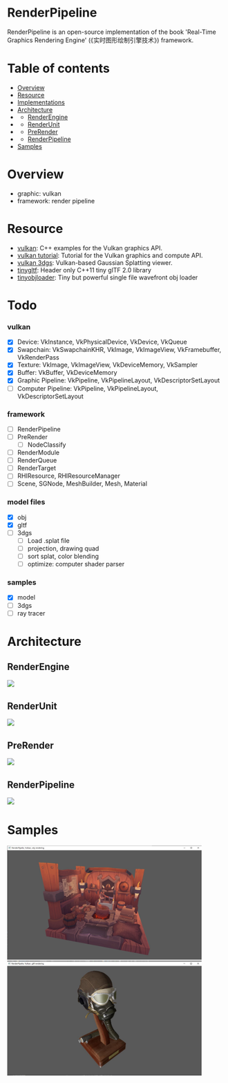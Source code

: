 # RenderPipeline 
RenderPipeline is an open-source implementation of the book 'Real-Time Graphics Rendering Engine' (《实时图形绘制引擎技术》) framework.

# Table of contents

- [Overview](#Overview)
- [Resource](#Resource)
- [Implementations](#implementations)
- [Architecture](#Architecture)
- - [RenderEngine](#RenderEngine)
- - [RenderUnit](#RenderUnit)
- - [PreRender](#PreRender)
- - [RenderPipeline](#RenderPipeline)
- [Samples](#Samples)

# Overview
* graphic: vulkan
* framework: render pipeline

# Resource
* [vulkan](https://github.com/SaschaWillems/Vulkan): C++ examples for the Vulkan graphics API.
* [vulkan tutorial](https://github.com/Overv/VulkanTutorial): Tutorial for the Vulkan graphics and compute API.
* [vulkan 3dgs](https://github.com/jaesung-cs/vkgs): Vulkan-based Gaussian Splatting viewer.
* [tinygltf](https://github.com/syoyo/tinygltf): Header only C++11 tiny glTF 2.0 library
* [tinyobjloader](https://github.com/tinyobjloader/tinyobjloader): Tiny but powerful single file wavefront obj loader

# Todo

### vulkan
- [x] Device: VkInstance, VkPhysicalDevice, VkDevice, VkQueue
- [x] Swapchain: VkSwapchainKHR, VkImage, VkImageView, VkFramebuffer, VkRenderPass
- [x] Texture: VkImage, VkImageView, VkDeviceMemory, VkSampler
- [x] Buffer: VkBuffer, VkDeviceMemory
- [x] Graphic Pipeline: VkPipeline, VkPipelineLayout, VkDescriptorSetLayout
- [ ] Computer Pipeline: VkPipeline, VkPipelineLayout, VkDescriptorSetLayout
### framework
- [ ] RenderPipeline
- [ ] PreRender
  - [ ] NodeClassify
- [ ] RenderModule
- [ ] RenderQueue
- [ ] RenderTarget
- [ ] RHIResource, RHIResourceManager
- [ ] Scene, SGNode, MeshBuilder, Mesh, Material
### model files
- [x] obj
- [x] gltf
- [ ] 3dgs
  - [ ] Load .splat file
  - [ ] projection, drawing quad
  - [ ] sort splat, color blending
  - [ ] optimize: computer shader parser
### samples
- [x] model
- [ ] 3dgs
- [ ] ray tracer

# Architecture

## RenderEngine
<img src=./doc/images/renderengine.jpg  /><br>

## RenderUnit
<img src=./doc/images/renderunit.jpg  /><br>

## PreRender
<img src=./doc/images/prerender.jpg  /><br>

## RenderPipeline
<img src=./doc/images/renderpipeline.jpg  /><br>


# Samples

<img src=./doc/images/obj.jpg width=450 /> <img src=./doc/images/gltf.jpg width=450 />

